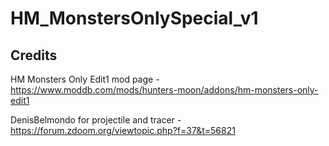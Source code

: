 # HM_MonstersOnlySpecial_v1

Credits
---

HM Monsters Only Edit1 mod page - https://www.moddb.com/mods/hunters-moon/addons/hm-monsters-only-edit1

DenisBelmondo for projectile and tracer - https://forum.zdoom.org/viewtopic.php?f=37&t=56821

